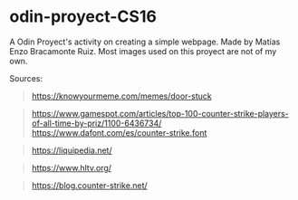 # odin-proyect-CS16
A Odin Proyect's activity on creating a simple webpage. Made by Matías Enzo Bracamonte Ruiz. Most images used on this proyect are not of my own.

Sources:

>https://knowyourmeme.com/memes/door-stuck

>https://www.gamespot.com/articles/top-100-counter-strike-players-of-all-time-by-priz/1100-6436734/
https://www.dafont.com/es/counter-strike.font

>https://liquipedia.net/

>https://www.hltv.org/

>https://blog.counter-strike.net/
